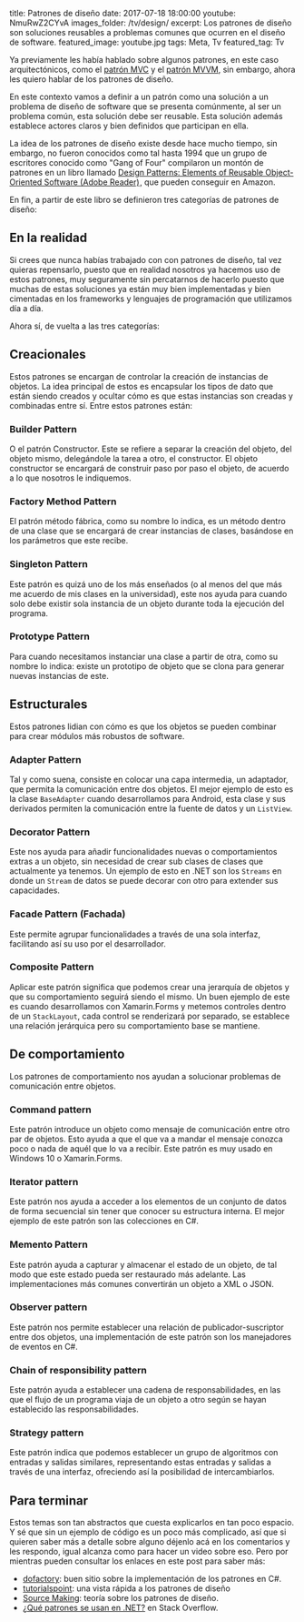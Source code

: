 title: Patrones de diseño
date: 2017-07-18 18:00:00
youtube: NmuRwZ2CYvA
images_folder: /tv/design/
excerpt: Los patrones de diseño son soluciones reusables a problemas comunes que ocurren en el diseño de software.
featured_image: youtube.jpg
tags: Meta, Tv
featured_tag: Tv

Ya previamente les había hablado sobre algunos patrones, en este caso arquitectónicos, como el <a href="..\mvc" target="_blank">patrón MVC</a> y el <a href="..\mvvm" target="_blank">patrón MVVM</a>, sin embargo, ahora les quiero hablar de los patrones de diseño.

En este contexto vamos a definir a un patrón como una solución a un problema de diseño de software que se presenta comúnmente, al ser un problema común, esta solución debe ser reusable. Esta solución además establece actores claros y bien definidos que participan en ella.

La idea de los patrones de diseño existe desde hace mucho tiempo, sin embargo, no fueron conocidos como tal hasta 1994 que un grupo de escritores conocido como "Gang of Four" compilaron un montón de patrones en un libro llamado <a target="_blank" href="https://www.amazon.com.mx/gp/product/B000SEIBB8/ref=as_li_tl?ie=UTF8&camp=1789&creative=9325&creativeASIN=B000SEIBB8&linkCode=as2&tag=thcgu02-20&linkId=aaa28d530d133b2fe6c4a20c45f2aaef">Design Patterns: Elements of Reusable Object-Oriented Software (Adobe Reader)</a><img src="//ir-mx.amazon-adsystem.com/e/ir?t=thcgu02-20&l=am2&o=34&a=B000SEIBB8" width="1" height="1" border="0" alt="" style="border:none !important; margin:0px !important;" />, que pueden conseguir en Amazon.

En fin, a partir de este libro se definieron tres categorías de patrones de diseño:

## En la realidad
Si crees que nunca habías trabajado con con patrones de diseño, tal vez quieras repensarlo, puesto que en realidad nosotros ya hacemos uso de estos patrones, muy seguramente sin percatarnos de hacerlo puesto que muchas de estas soluciones ya están muy bien implementadas y bien cimentadas en los frameworks y lenguajes de programación que utilizamos día a día.

Ahora sí, de vuelta a las tres categorías:

## Creacionales  
Estos patrones se encargan de controlar la creación de instancias de objetos. La idea principal de estos es encapsular los tipos de dato que están siendo creados y ocultar cómo es que estas instancias son creadas y combinadas entre sí. Entre estos patrones están:

### Builder Pattern  
O el patrón Constructor. Este se refiere a separar la creación del objeto, del objeto mismo, delegándole la tarea a otro, el constructor. El objeto constructor se encargará de construir paso por paso el objeto, de acuerdo a lo que nosotros le indiquemos. 

### Factory Method Pattern  
El patrón método fábrica, como su nombre lo indica, es un método dentro de una clase que se encargará de crear instancias de clases, basándose en los parámetros que este recibe. 

### Singleton Pattern  
Este patrón es quizá uno de los más enseñados (o al menos del que más me acuerdo de mis clases en la universidad), este nos ayuda para cuando solo debe existir sola instancia de un objeto durante toda la ejecución del programa.  

### Prototype Pattern
Para cuando necesitamos instanciar una clase a partir de otra, como su nombre lo indica: existe un prototipo de objeto que se clona para generar nuevas instancias de este.

## Estructurales  
Estos patrones lidian con cómo es que los objetos se pueden combinar para crear módulos más robustos de software.

### Adapter Pattern
Tal y como suena, consiste en colocar una capa intermedia, un adaptador, que permita la comunicación entre dos objetos. El mejor ejemplo de esto es la clase `BaseAdapter` cuando desarrollamos para Android, esta clase y sus derivados permiten la comunicación entre la fuente de datos y un `ListView`. 

### Decorator Pattern
Este nos ayuda para añadir funcionalidades nuevas o comportamientos extras a un objeto, sin necesidad de crear sub clases de clases que actualmente ya tenemos. Un ejemplo de esto en .NET son los `Streams` en donde un `Stream` de datos se puede decorar con otro para extender sus capacidades.

### Facade Pattern (Fachada)
Este permite agrupar funcionalidades a través de una sola interfaz, facilitando así su uso por el desarrollador. 

### Composite Pattern
Aplicar este patrón significa que podemos crear una jerarquía de objetos y que su comportamiento seguirá siendo el mismo. Un buen ejemplo de este es cuando desarrollamos con Xamarin.Forms y metemos controles dentro de un `StackLayout`, cada control se renderizará por separado, se establece una relación jerárquica pero su comportamiento base se mantiene.

## De comportamiento
Los patrones de comportamiento nos ayudan a solucionar problemas de comunicación entre objetos.

### Command pattern  
Este patrón introduce un objeto como mensaje de comunicación entre otro par de objetos. Esto ayuda a que el que va a mandar el mensaje conozca poco o nada de aquél que lo va a recibir. Este patrón es muy usado en Windows 10 o Xamarin.Forms.

### Iterator pattern
Este patrón nos ayuda a acceder a los elementos de un conjunto de datos de forma secuencial sin tener que conocer su estructura interna. El mejor ejemplo de este patrón son las colecciones en C#.

### Memento Pattern
Este patrón ayuda a capturar y almacenar el estado de un objeto, de tal modo que este estado pueda ser restaurado más adelante. Las implementaciones más comunes convertirán un objeto a XML o JSON.

### Observer pattern
Este patrón nos permite establecer una relación de publicador-suscriptor entre dos objetos, una implementación de este patrón son los manejadores de eventos en C#.

### Chain of responsibility pattern
Este patrón ayuda a establecer una cadena de responsabilidades, en las que el flujo de un programa viaja de un objeto a otro según se hayan establecido las responsabilidades.

### Strategy pattern 
Este patrón indica que podemos establecer un grupo de algoritmos con entradas y salidas similares, representando estas entradas y salidas a través de una interfaz, ofreciendo así la posibilidad de intercambiarlos.  

## Para terminar  
Estos temas son tan abstractos que cuesta explicarlos en tan poco espacio. Y sé que sin un ejemplo de código es un poco más complicado, así que si quieren saber más a detalle sobre alguno déjenlo acá en los comentarios y les respondo, igual alcanza como para hacer un video sobre eso. Pero por mientras pueden consultar los enlaces en este post para saber más:  

 - <a href="http://www.dofactory.com/net/design-patterns" target="_blank">dofactory</a>: buen sitio sobre la implementación de los patrones en C#.  
 - <a href="https://www.tutorialspoint.com/design_pattern/design_pattern_overview.htm" target="_blank">tutorialspoint</a>: una vista rápida a los patrones de diseño  
 - <a href="https://sourcemaking.com/design_patterns" target="_blank">Source Making</a>: teoría sobre los patrones de diseño.  
 - <a href="https://stackoverflow.com/a/3252646/605482" target="_blank">¿Qué patrones se usan en .NET?</a> en Stack Overflow.  
